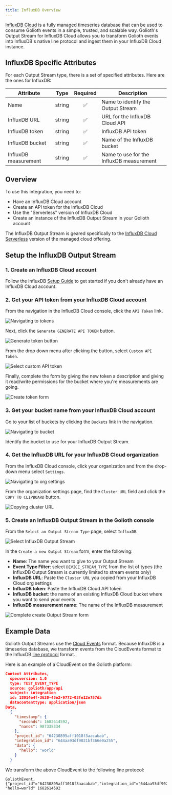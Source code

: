 ```yaml
---
title: InfluxDB Overview
---
```


[InfluxDB Cloud](https://www.influxdata.com/products/influxdb-cloud/) is a
fully managed timeseries database that can be used to consume Golioth events in
a simple, trusted, and scalable way. Golioth's Output Stream for InfluxDB Cloud
allows you to transform Golioth events into InfluxDB's native line protocol and
ingest them in your InfluxDB Cloud instance.

## InfluxDB Specific Attributes

For each Output Stream type, there is a set of specified attributes. Here are
the ones for InfluxDB:

| Attribute          | Type   | Required | Description |
| ------------------ | ------ |:--------:| ----------- |
| Name | string | ✅        | Name to identify the Output Stream |
| InfluxDB URL| string | ✅        | URL for the InfluxDB Cloud API |
| InfluxDB token| string | ✅        | InfluxDB API token |
| InfluxDB bucket| string | ✅        | Name of the InfluxDB bucket |
| InfluxDB measurement| string | ✅        | Name to use for the InfluxDB measurement |

## Overview

To use this integration, you need to:

- Have an InfluxDB Cloud account
- Create an API token for the InfluxDB Cloud
- Use the "Serverless" version of InfluxDB Cloud
- Create an instance of the InfluxDB Output Stream in your Golioth account

The InfluxDB Output Stream is geared specifically to the
[InfluxDB Cloud Serverless](https://docs.influxdata.com/influxdb/cloud-serverless/)
version of the managed cloud offering.

## Setup the InfluxDB Output Stream

### 1. Create an InfluxDB Cloud account

Follow the InfluxDB [Setup Guide](https://docs.influxdata.com/influxdb/cloud-serverless/get-started/setup/)
to get started if you don't already have an InfluxDB Cloud account.

### 2. Get your API token from your InfluxDB Cloud account

From the navigation in the InfluxDB Cloud console, click the `API Token` link.

![Navigating to tokens](./assets/load-data-menu.png)

Next, click the `Generate GENERATE API TOKEN` button.

![Generate token button](./assets/generate-token.png)

From the drop down menu after clicking the button, select `Custom API Token`.

![Select custom API token](./assets/generate-token-button.png)

Finally, complete the form by giving the new token a description and giving it
read/write permissions for the bucket where you're measurements are going.

![Create token form](./assets/token-create-form.png)

### 3. Get your bucket name from your InfluxDB Cloud account

Go to your list of buckets by clicking the `Buckets` link in the navigation.

![Navigating to bucket](./assets/buckets.png)

Identify the bucket to use for your InfluxDB Output Stream.

### 4. Get the InfluxDB URL for your InfluxDB Cloud organization

From the InfluxDB Cloud console, click your organization and from the drop-down
menu select `Settings`.

![Navigating to org settings](./assets/org-settings-menu.png)

From the organization settings page, find the `Cluster URL` field and click the
`COPY TO CLIPBOARD` button.

![Copying cluster URL](./assets/cluster-url.png)

### 5. Create an InfluxDB Output Stream in the Golioth console

From the `Select an Output Stream Type` page, select `InfluxDB`.

![Select InfluxDB Output Stream](./assets/select-outputstream.png)

In the `Create a new Output Stream` form, enter the following:

* **Name**: The name you want to give to your Output Stream
* **Event Type Filter**: select `DEVICE_STREAM_TYPE` from the list of types (the
  InfluxDB Output Stream is currently limited to stream events only)
* **InfluxDB URL**: Paste the `Cluster URL` you copied from your InfluxDB Cloud org
  settings
* **InfluxDB token**: Paste the InfluxDB Cloud API token
* **InfluxDB bucket**: the name of an existing InfluxDB Cloud bucket where you want
  to send your events
* **InfluxDB measurement name**: The name of the InfluxDB measurement

![Complete create Output Stream form](./assets/create-outputstream-form.png)

## Example Data

Golioth Output Streams use the [Cloud Events](https://cloudevents.io) format.
Because InfluxDB is a timeseries database, we transform events from the
CloudEvents format to the InfluxDB [line protocol](https://docs.influxdata.com/influxdb/cloud-serverless/reference/syntax/line-protocol/)
format.

Here is an example of a CloudEvent on the Golioth platform:
```json
Context Attributes,
  specversion: 1.0
  type: TEST_EVENT_TYPE
  source: golioth/app/api
  subject: integration
  id: 18914e4f-3620-48e2-9772-03fe12e757da
  datacontenttype: application/json
Data,
  {
    "timestamp": {
      "seconds": 1682614592,
      "nanos": 987338334
    },
    "project_id": "64230895aff1018f3aacabab",
    "integration_id": "644aa93df9021bf366e0a255",
    "data": {
      "hello": "world"
    }
  }
```

We transform the above CloudEvent to the following line protocol:

```
GoliothEvent,{"project_id"="64230895aff1018f3aacabab","integration_id"="644aa93df9021bf366e0a255"} "hello=world" 1682614592
```
